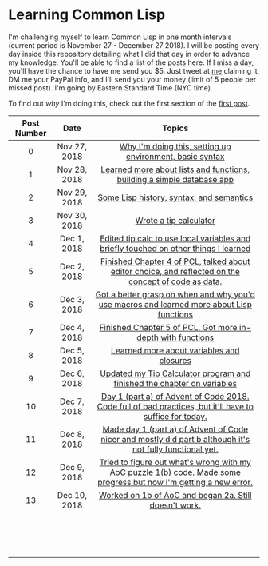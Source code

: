 # Learning Common Lisp

I'm challenging myself to learn Common Lisp in one month intervals (current period is November 27 - December 27 2018). I will be posting every day inside this repository detailing what I did that day in order to advance my knowledge. You'll be able to find a list of the posts here. If I miss a day, you'll have the chance to have me send you $5. Just tweet at [me](https://twitter.com/TomLisankie) claiming it, DM me your PayPal info, and I'll send you your money (limit of 5 people per missed post). I'm going by Eastern Standard Time (NYC time).

To find out *why* I'm doing this, check out the first section of the [first post](posts/Nov2018/27.md).

| Post Number |     Date     |                            Topics                            |
| :---------: | :----------: | :----------------------------------------------------------: |
|      0      | Nov 27, 2018 | [Why I'm doing this, setting up environment, basic syntax](posts/Nov2018/27.md) |
|      1      | Nov 28, 2018 | [Learned more about lists and functions, building a simple database app](posts/Nov2018/28.md) |
|      2      | Nov 29, 2018 | [Some Lisp history, syntax, and semantics](posts/Nov2018/29.md) |
|      3      | Nov 30, 2018 |        [Wrote a tip calculator](posts/Nov2018/30.md)         |
|      4      | Dec 1, 2018  | [Edited tip calc to use local variables and briefly touched on other things I learned](posts/Dec2018/1.md) |
|      5      | Dec 2, 2018  | [Finished Chapter 4 of PCL, talked about editor choice, and reflected on the concept of code as data.](posts/Dec2018/2.md) |
|      6      | Dec 3, 2018  | [Got a better grasp on when and why you'd use macros and learned more about Lisp functions](posts/Dec2018/3.md) |
|      7      | Dec 4, 2018  | [Finished Chapter 5 of PCL. Got more in-depth with functions](posts/Dec2018/4.md) |
|      8      | Dec 5, 2018  | [Learned more about variables and closures](posts/Dec2018/5.md) |
|      9      | Dec 6, 2018  | [Updated my Tip Calculator program and finished the chapter on variables](posts/Dec2018/6.md) |
|     10      | Dec 7, 2018  | [Day 1 (part a) of Advent of Code 2018. Code full of bad practices, but it'll have to suffice for today.](posts/Dec2018/7.md) |
|     11      | Dec 8, 2018  | [Made day 1 (part a) of Advent of Code nicer and mostly did part b although it's not fully functional yet.](posts/Dec2018/8.md) |
|     12      | Dec 9, 2018  | [Tried to figure out what's wrong with my AoC puzzle 1(b) code. Made some progress but now I'm getting a new error.](posts/Dec2018/9.md) |
|     13      | Dec 10, 2018 | [Worked on 1b of AoC and began 2a. Still doesn't work.](posts/Dec2018/10.md) |
|             |              |                                                              |
|             |              |                                                              |
|             |              |                                                              |
|             |              |                                                              |
|             |              |                                                              |
|             |              |                                                              |
|             |              |                                                              |
|             |              |                                                              |
|             |              |                                                              |
|             |              |                                                              |
|             |              |                                                              |
|             |              |                                                              |
|             |              |                                                              |
|             |              |                                                              |
|             |              |                                                              |

